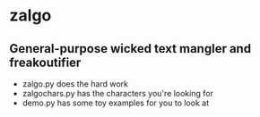 # zalgo
## General-purpose wicked text mangler and freakoutifier

- zalgo.py does the hard work
- zalgochars.py has the characters you're looking for
- demo.py has some toy examples for you to look at
